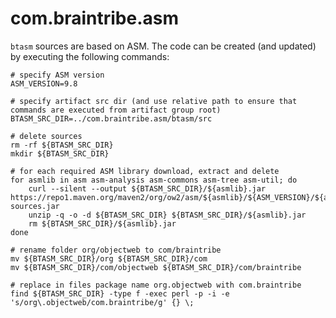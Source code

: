 # com.braintribe.asm
`btasm` sources are based on ASM. The code can be created (and updated) by executing the following commands:

	# specify ASM version
	ASM_VERSION=9.8

	# specify artifact src dir (and use relative path to ensure that commands are executed from artifact group root)
	BTASM_SRC_DIR=../com.braintribe.asm/btasm/src

	# delete sources
	rm -rf ${BTASM_SRC_DIR}
	mkdir ${BTASM_SRC_DIR}

	# for each required ASM library download, extract and delete
	for asmlib in asm asm-analysis asm-commons asm-tree asm-util; do
	    curl --silent --output ${BTASM_SRC_DIR}/${asmlib}.jar https://repo1.maven.org/maven2/org/ow2/asm/${asmlib}/${ASM_VERSION}/${asmlib}-${ASM_VERSION}-sources.jar
	    unzip -q -o -d ${BTASM_SRC_DIR} ${BTASM_SRC_DIR}/${asmlib}.jar
	    rm ${BTASM_SRC_DIR}/${asmlib}.jar
	done

	# rename folder org/objectweb to com/braintribe
	mv ${BTASM_SRC_DIR}/org ${BTASM_SRC_DIR}/com
	mv ${BTASM_SRC_DIR}/com/objectweb ${BTASM_SRC_DIR}/com/braintribe

	# replace in files package name org.objectweb with com.braintribe
	find ${BTASM_SRC_DIR} -type f -exec perl -p -i -e 's/org\.objectweb/com.braintribe/g' {} \;